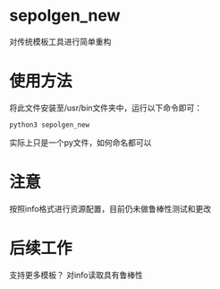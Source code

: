 # sepolgen_new
对传统模板工具进行简单重构

# 使用方法
将此文件安装至/usr/bin文件夹中，运行以下命令即可：
```
python3 sepolgen_new
```
实际上只是一个py文件，如何命名都可以

# 注意
按照info格式进行资源配置，目前仍未做鲁棒性测试和更改

# 后续工作
支持更多模板？
对info读取具有鲁棒性
